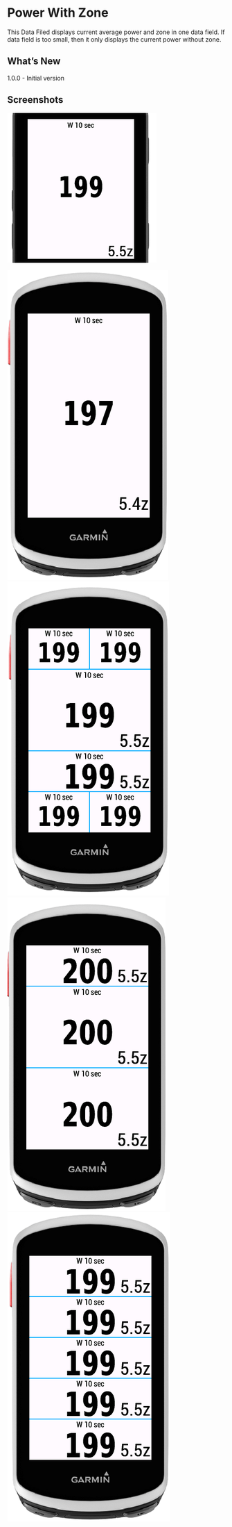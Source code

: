 # Power With Zone

This Data Filed displays current average power and zone in one data field.
If data field is too small, then it only displays the current power without zone.

## What’s New

1.0.0 - Initial version


## Screenshots

![Cover image](images/Cover-image.png)

![Screen-image-1](images/Screen-image-1.png)
![Screen-image-2](images/Screen-image-2.png)
![Screen-image-3](images/Screen-image-3.png)
![Screen-image-4](images/Screen-image-4.png)
